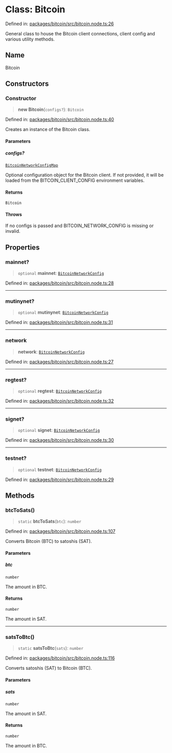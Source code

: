# Class: Bitcoin

Defined in: [packages/bitcoin/src/bitcoin.node.ts:26](https://github.com/dcdpr/did-btcr2-js/blob/c82bc5c69016e1146a0c52c6e6b21621f5abd6d4/packages/bitcoin/src/bitcoin.node.ts#L26)

General class to house the Bitcoin client connections, client config and various utility methods.

## Name

Bitcoin

## Constructors

### Constructor

> **new Bitcoin**(`configs?`): `Bitcoin`

Defined in: [packages/bitcoin/src/bitcoin.node.ts:40](https://github.com/dcdpr/did-btcr2-js/blob/c82bc5c69016e1146a0c52c6e6b21621f5abd6d4/packages/bitcoin/src/bitcoin.node.ts#L40)

Creates an instance of the Bitcoin class.

#### Parameters

##### configs?

[`BitcoinNetworkConfigMap`](../type-aliases/BitcoinNetworkConfigMap.md)

Optional configuration object for the Bitcoin client. If not provided, it will
be loaded from the BITCOIN_CLIENT_CONFIG environment variables.

#### Returns

`Bitcoin`

#### Throws

If no configs is passed and BITCOIN_NETWORK_CONFIG is missing or invalid.

## Properties

### mainnet?

> `optional` **mainnet**: [`BitcoinNetworkConfig`](../type-aliases/BitcoinNetworkConfig.md)

Defined in: [packages/bitcoin/src/bitcoin.node.ts:28](https://github.com/dcdpr/did-btcr2-js/blob/c82bc5c69016e1146a0c52c6e6b21621f5abd6d4/packages/bitcoin/src/bitcoin.node.ts#L28)

***

### mutinynet?

> `optional` **mutinynet**: [`BitcoinNetworkConfig`](../type-aliases/BitcoinNetworkConfig.md)

Defined in: [packages/bitcoin/src/bitcoin.node.ts:31](https://github.com/dcdpr/did-btcr2-js/blob/c82bc5c69016e1146a0c52c6e6b21621f5abd6d4/packages/bitcoin/src/bitcoin.node.ts#L31)

***

### network

> **network**: [`BitcoinNetworkConfig`](../type-aliases/BitcoinNetworkConfig.md)

Defined in: [packages/bitcoin/src/bitcoin.node.ts:27](https://github.com/dcdpr/did-btcr2-js/blob/c82bc5c69016e1146a0c52c6e6b21621f5abd6d4/packages/bitcoin/src/bitcoin.node.ts#L27)

***

### regtest?

> `optional` **regtest**: [`BitcoinNetworkConfig`](../type-aliases/BitcoinNetworkConfig.md)

Defined in: [packages/bitcoin/src/bitcoin.node.ts:32](https://github.com/dcdpr/did-btcr2-js/blob/c82bc5c69016e1146a0c52c6e6b21621f5abd6d4/packages/bitcoin/src/bitcoin.node.ts#L32)

***

### signet?

> `optional` **signet**: [`BitcoinNetworkConfig`](../type-aliases/BitcoinNetworkConfig.md)

Defined in: [packages/bitcoin/src/bitcoin.node.ts:30](https://github.com/dcdpr/did-btcr2-js/blob/c82bc5c69016e1146a0c52c6e6b21621f5abd6d4/packages/bitcoin/src/bitcoin.node.ts#L30)

***

### testnet?

> `optional` **testnet**: [`BitcoinNetworkConfig`](../type-aliases/BitcoinNetworkConfig.md)

Defined in: [packages/bitcoin/src/bitcoin.node.ts:29](https://github.com/dcdpr/did-btcr2-js/blob/c82bc5c69016e1146a0c52c6e6b21621f5abd6d4/packages/bitcoin/src/bitcoin.node.ts#L29)

## Methods

### btcToSats()

> `static` **btcToSats**(`btc`): `number`

Defined in: [packages/bitcoin/src/bitcoin.node.ts:107](https://github.com/dcdpr/did-btcr2-js/blob/c82bc5c69016e1146a0c52c6e6b21621f5abd6d4/packages/bitcoin/src/bitcoin.node.ts#L107)

Converts Bitcoin (BTC) to satoshis (SAT).

#### Parameters

##### btc

`number`

The amount in BTC.

#### Returns

`number`

The amount in SAT.

***

### satsToBtc()

> `static` **satsToBtc**(`sats`): `number`

Defined in: [packages/bitcoin/src/bitcoin.node.ts:116](https://github.com/dcdpr/did-btcr2-js/blob/c82bc5c69016e1146a0c52c6e6b21621f5abd6d4/packages/bitcoin/src/bitcoin.node.ts#L116)

Converts satoshis (SAT) to Bitcoin (BTC).

#### Parameters

##### sats

`number`

The amount in SAT.

#### Returns

`number`

The amount in BTC.
